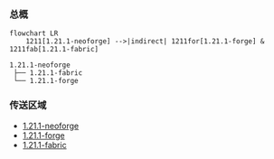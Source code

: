 ### 总概

```mermaid
flowchart LR
    1211[1.21.1-neoforge] -->|indirect| 1211for[1.21.1-forge] & 1211fab[1.21.1-fabric]
```

```
1.21.1-neoforge
 ├── 1.21.1-fabric
 └── 1.21.1-forge
```

### 传送区域

- [1.21.1-neoforge](/projects/1.21/assets/ars-elixirum-neoforge/elixirum)
- [1.21.1-forge](/projects/1.21/assets/ars-elixirum-forge/elixirum)
- [1.21.1-fabric](/projects/1.21-fabric/assets/ars-elixirum-fabric/elixirum)